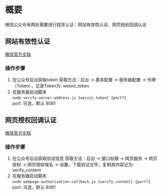 # 概要
微信公众号有两处需要进行程序认证：网站有效性认证、网页授权回调认证

## 网站有效性认证
[微信官方文档](https://developers.weixin.qq.com/doc/offiaccount/Basic_Information/Access_Overview.html)

### 操作步骤
1. 在公众号后台获取token
获取方法：后台 -> 基本配置 -> 服务器配置 -> 令牌（Token），记录Token为: weixin_token
2. 在服务器启动脚本   
`node verify-server-address.js {weixin_token} {port?}`   
port: 可选，默认 8081

## 网页授权回调认证
[微信官方文档](https://developers.weixin.qq.com/doc/offiaccount/OA_Web_Apps/Wechat_webpage_authorization.html)

### 操作步骤
1. 在公众号后台获取验证信息
获取方法：后台 -> 接口权限 -> 网页服务 -> 网页授权 -> 网页授权域名 -> 设置，下载验证文件，复制其内容记为: verify_content
2. 在服务器启动脚本   
`node webpage-authorization-callback.js {verify_content} {port?}`   
port: 可选，默认 8081

